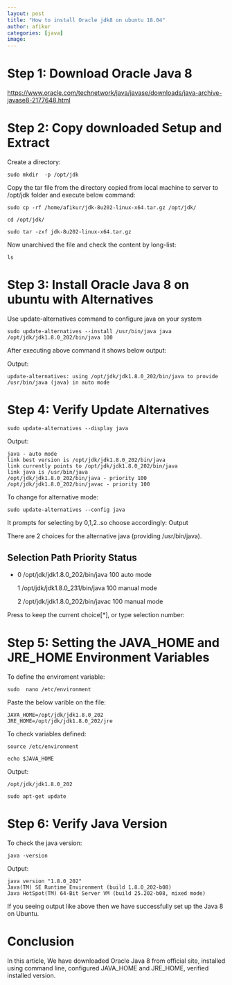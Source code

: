 ```yaml
---
layout: post
title: "How to install Oracle jdk8 on ubuntu 18.04"
author: afikur
categories: [java]
image:
---
```


# Step 1: Download Oracle Java 8

https://www.oracle.com/technetwork/java/javase/downloads/java-archive-javase8-2177648.html

# Step 2: Copy downloaded Setup and Extract

Create a directory:

```
sudo mkdir  -p /opt/jdk
```

Copy the tar file from the directory copied from local machine to server to /opt/jdk folder and execute below command:

```
sudo cp -rf /home/afikur/jdk-8u202-linux-x64.tar.gz /opt/jdk/
```

```
cd /opt/jdk/
```

```
sudo tar -zxf jdk-8u202-linux-x64.tar.gz
```

Now unarchived the file and check the content by long-list:

```
ls
```

# Step 3: Install Oracle Java 8 on ubuntu with Alternatives

Use update-alternatives command to configure java on your system

```
sudo update-alternatives --install /usr/bin/java java /opt/jdk/jdk1.8.0_202/bin/java 100
```

After executing above command it shows below output:

Output:

```
update-alternatives: using /opt/jdk/jdk1.8.0_202/bin/java to provide /usr/bin/java (java) in auto mode
```

# Step 4: Verify Update Alternatives

```
sudo update-alternatives --display java
```

Output:

```
java - auto mode
link best version is /opt/jdk/jdk1.8.0_202/bin/java
link currently points to /opt/jdk/jdk1.8.0_202/bin/java
link java is /usr/bin/java
/opt/jdk/jdk1.8.0_202/bin/java - priority 100
/opt/jdk/jdk1.8.0_202/bin/javac - priority 100
```

To change for alternative mode:

```
sudo update-alternatives --config java
```

It prompts for selecting by 0,1,2..so choose accordingly:
Output

There are 2 choices for the alternative java (providing /usr/bin/java).

## Selection Path Priority Status

- 0 /opt/jdk/jdk1.8.0_202/bin/java 100 auto mode

  1 /opt/jdk/jdk1.8.0_231/bin/java 100 manual mode

  2 /opt/jdk/jdk1.8.0_202/bin/javac 100 manual mode

Press <enter> to keep the current choice[*], or type selection number:

# Step 5: Setting the JAVA_HOME and JRE_HOME Environment Variables

To define the enviroment variable:

```
sudo  nano /etc/environment
```

Paste the below varible on the file:

```
JAVA_HOME=/opt/jdk/jdk1.8.0_202
JRE_HOME=/opt/jdk/jdk1.8.0_202/jre
```

To check variables defined:

```
source /etc/environment
```

```
echo $JAVA_HOME
```

Output:

```
/opt/jdk/jdk1.8.0_202
```

```
sudo apt-get update
```

# Step 6: Verify Java Version

To check the java version:

```
java -version
```

Output:

```
java version "1.8.0_202"
Java(TM) SE Runtime Environment (build 1.8.0_202-b08)
Java HotSpot(TM) 64-Bit Server VM (build 25.202-b08, mixed mode)
```

If you seeing output like above then we have successfully set up the Java 8 on Ubuntu.

# Conclusion

In this article, We have downloaded Oracle Java 8 from official site, installed using command line, configured JAVA_HOME and JRE_HOME, verified installed version.

